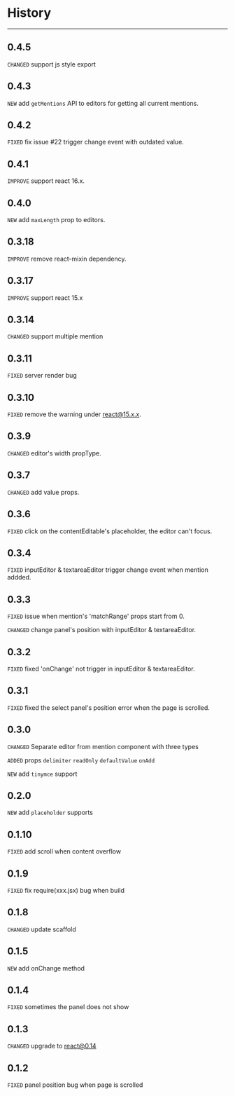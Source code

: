 # History

---
## 0.4.5
`CHANGED` support js style export

## 0.4.3
`NEW` add `getMentions` API to editors for getting all current mentions.

## 0.4.2
`FIXED` fix issue #22 trigger change event with outdated value.

## 0.4.1

`IMPROVE` support react 16.x.

## 0.4.0
`NEW` add `maxLength` prop to editors.

## 0.3.18
`IMPROVE` remove react-mixin dependency.

## 0.3.17
`IMPROVE` support react 15.x

## 0.3.14
`CHANGED` support multiple mention

## 0.3.11
`FIXED` server render bug


## 0.3.10
`FIXED` remove the warning under react@15.x.x.

## 0.3.9
`CHANGED` editor's width propType.

## 0.3.7
`CHANGED` add value props.

## 0.3.6
`FIXED` click on the contentEditable's placeholder, the editor can't focus.  


## 0.3.4
`FIXED` inputEditor & textareaEditor trigger change event when mention addded.

## 0.3.3
`FIXED` issue when mention's 'matchRange' props start from 0.

`CHANGED` change panel's position with inputEditor & textareaEditor.

## 0.3.2
`FIXED` fixed 'onChange' not trigger in inputEditor & textareaEditor.  

## 0.3.1

`FIXED` fixed the select panel's position error when the page is scrolled.

## 0.3.0
`CHANGED` Separate editor from mention component with three types

`ADDED` props `delimiter` `readOnly` `defaultValue` `onAdd`

`NEW` add `tinymce` support


## 0.2.0
`NEW` add `placeholder` supports

## 0.1.10
`FIXED` add scroll when content overflow

## 0.1.9
`FIXED` fix require(xxx.jsx) bug when build

## 0.1.8
`CHANGED` update scaffold

## 0.1.5
`NEW` add onChange method

## 0.1.4
`FIXED` sometimes the panel does not show

## 0.1.3

`CHANGED` upgrade to react@0.14

## 0.1.2

`FIXED` panel position bug when page is scrolled
